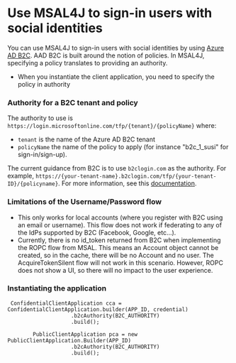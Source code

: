 # Use MSAL4J to sign-in users with social identities

You can use MSAL4J to sign-in users with social identities by using [Azure AD B2C](https://aka.ms/aadb2c). AAD B2C is built around the notion of policies. In MSAL4J, specifying a policy translates to providing an authority.

- When you instantiate the client application, you need to specify the policy in authority

### Authority for a B2C tenant and policy

The authority to use is `https://login.microsoftonline.com/tfp/{tenant}/{policyName}` where:

- `tenant` is the name of the Azure AD B2C tenant
- `policyName` the name of the policy to apply (for instance "b2c_1_susi" for sign-in/sign-up).

The current guidance from B2C is to use `b2clogin.com` as the authority. For example, `https://{your-tenant-name}.b2clogin.com/tfp/{your-tenant-ID}/{policyname}`. For more information, see this [documentation](https://docs.microsoft.com/en-us/azure/active-directory-b2c/b2clogin).

### Limitations of the Username/Password flow
- This only works for local accounts (where you register with B2C using an email or username). This flow does not work if federating to any of the IdPs supported by B2C (Facebook, Google, etc...).
- Currently, there is no id_token returned from B2C when implementing the ROPC flow from MSAL. This means an Account object cannot be created, so in the cache, there will be no Account and no user. The AcquireTokenSilent flow will not work in this scenario. However, ROPC does not show a UI, so there will no impact to the user experience.

### Instantiating the application

```
 ConfidentialClientApplication cca = ConfidentialClientApplication.builder(APP_ID, credential)
                    .b2cAuthority(B2C_AUTHORITY)
                    .build();

```

```
        PublicClientApplication pca = new PublicClientApplication.Builder(APP_ID)
                    .b2cAuthority(B2C_AUTHORITY)
                    .build();

```
